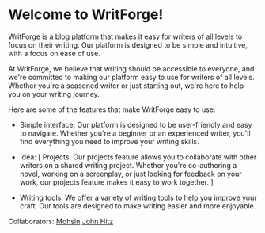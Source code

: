 

# Welcome to WritForge!

WritForge is a blog platform that makes it easy for writers of all levels to focus on their writing. Our platform is designed to be simple and intuitive, with a focus on ease of use.

At WritForge, we believe that writing should be accessible to everyone, and we're committed to making our platform easy to use for writers of all levels. Whether you're a seasoned writer or just starting out, we're here to help you on your writing journey.

Here are some of the features that make WritForge easy to use:

- Simple interface: Our platform is designed to be user-friendly and easy to navigate. Whether you're a beginner or an experienced writer, you'll find everything you need to improve your writing skills.

- Idea: [ Projects: Our projects feature allows you to collaborate with other writers on a shared writing project. Whether you're co-authoring a novel, working on a screenplay, or just looking for feedback on your work, our projects feature makes it easy to work together. ]

- Writing tools: We offer a variety of writing tools to help you improve your craft. Our tools are designed to make writing easier and more enjoyable.

Collaborators: 
<a href="https://github.com/0xmohsinpathan">Mohsin</a>
<a href="https://github.com/johnhitz203">John Hitz</a>

 

